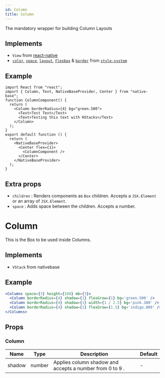 ```yaml
---
id: Column
title: Column
---
```


The mandatory wrapper for building Column Layouts

## Implements

- `View` from [react-native](https://reactnative.dev/docs/view)
- [`color`](https://styled-system.com/api/#color), [`space`](https://styled-system.com/api/#space), [`layout`](https://styled-system.com/api/#layout), [`flexbox`](https://styled-system.com/api/#flexbox) & [`border`](https://styled-system.com/api/#border) from [`style-system`](https://styled-system.com/api/)

## Example

```SnackPlayer name=Columns%20Example
import React from "react";
import { Column, Text, NativeBaseProvider, Center } from "native-base";
function ColumnComponent() {
  return (
    <Column borderRadius={4} bg="green.500">
      <Text>Test Text</Text>
      <Text>Testing this text with HStacks</Text>
    </Column>
  );
}
export default function () {
  return (
    <NativeBaseProvider>
      <Center flex={1}>
        <ColumnComponent />
      </Center>
    </NativeBaseProvider>
  );
}
```

## Extra props

- `children` : Renders components as `Box` children. Accepts a `JSX.Element` or an array of `JSX.Element`.
- `space` : Adds space between the children. Accepts a number.

# Column

This is the Box to be used inside Columns.

## Implements

- `VStack` from nativebase

## Example

```jsx
<Columns space={3} height={100} mb={3}>
  <Column borderRadius={4} shadow={1} flexGrow={1} bg='green.500' />
  <Column borderRadius={4} shadow={1} width={1 / 2.5} bg='pink.300' />
  <Column borderRadius={4} shadow={1} flexGrow={1.5} bg='indigo.800' />
</Columns>
```

## Props

### Column

| Name   | Type   | Description                                              | Default |
| ------ | ------ | -------------------------------------------------------- | ------- |
| shadow | number | Applies column shadow and accepts a number from 0 to 9 . | -       |
